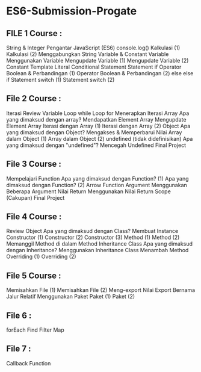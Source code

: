 # ES6-Submission-Progate

## FILE 1 Course : 
String & Integer
Pengantar JavaScript (ES6)
console.log()
Kalkulasi (1)
Kalkulasi (2)
Menggabungkan String
Variable & Constant
Variable
Menggunakan Variable
Mengupdate Variable (1)
Mengupdate Variable (2)
Constant
Template Literal
Conditional Statement
Statement if
Operator Boolean & Perbandingan (1)
Operator Boolean & Perbandingan (2)
else
else if
Statement switch (1)
Statement switch (2)

## File 2 Course : 
Iterasi
Review Variable
Loop while
Loop for
Menerapkan Iterasi
Array
Apa yang dimaksud dengan array?
Mendapatkan Element Array
Mengupdate Element Array
Iterasi dengan Array (1)
Iterasi dengan Array (2)
Object
Apa yang dimaksud dengan Object?
Mengakses & Memperbarui Nilai
Array dalam Object (1)
Array dalam Object (2)
undefined (tidak didefinisikan)
Apa yang dimaksud dengan "undefined"?
Mencegah Undefined
Final Project

## File 3 Course :
Mempelajari Function
Apa yang dimaksud dengan Function? (1)
Apa yang dimaksud dengan Function? (2)
Arrow Function
Argument
Menggunakan Beberapa Argument
Nilai Return
Menggunakan Nilai Return
Scope (Cakupan)
Final Project

## File 4 Course :
Review Object
Apa yang dimaksud dengan Class?
Membuat Instance
Constructor (1)
Constructor (2)
Constructor (3)
Method (1)
Method (2)
Memanggil Method di dalam Method
Inheritance Class
Apa yang dimaksud dengan Inheritance?
Menggunakan Inheritance Class
Menambah Method
Overriding (1)
Overriding (2)

## File 5 Course :
Memisahkan File (1)
Memisahkan File (2)
Meng-export Nilai
Export Bernama
Jalur Relatif
Menggunakan Paket
Paket (1)
Paket (2)

## File 6 : 
forEach
Find
Filter
Map

## File 7 : 
Callback Function

